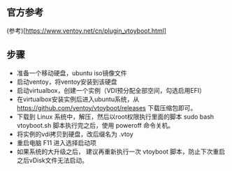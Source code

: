 
## 官方参考
(参考)[https://www.ventoy.net/cn/plugin_vtoyboot.html]

## 步骤
- 准备一个移动硬盘，ubuntu iso镜像文件
- 启动ventoy，将ventoy安装到该硬盘
- 启动virtualbox，创建一个实例（VDI预分配全部空间，勾选启用EFI）
- 在virtualbox安装实例后进入ubuntu系统，从 https://github.com/ventoy/vtoyboot/releases 下载压缩包即可。
- 下载到 Linux 系统中，解压，然后以root权限执行里面的脚本 sudo bash vtoyboot.sh 脚本执行完之后，使用 poweroff 命令关机。
- 将实例的vdi拷贝到硬盘，改后缀名为 .vtoy 
- 重启电脑 F11 进入选择启动项
- 如果系统的大升级之后， 建议再重新执行一次 vtoyboot 脚本，防止下次重启之后vDisk文件无法启动。